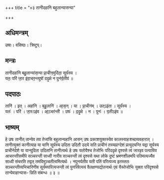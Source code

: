 +++
title = "०३ तानीदहानि बहुलान्यासन्या"

+++
## अधिमन्त्रम्
उषाः। वसिष्ठः। त्रिष्टुप्।

## मन्त्रः
तानीदहा॑नि बहु॒लान्या॑स॒न्या प्रा॒चीन॒मुदि॑ता॒ सूर्य॑स्य ।  
यतः॒ परि॑ जा॒र इ॑वा॒चर॒न्त्युषो॑ ददृ॒क्षे न पुन॑र्य॒तीव॑ ॥

## पदपाठः
तानि॑ । इत् । अहा॑नि । ब॒हु॒लानि॑ । आ॒स॒न् । या । प्रा॒चीन॑म् । उत्ऽइ॑ता । सूर्य॑स्य ।  
यतः॑ । परि॑ । जा॒रःऽइ॑व । आ॒ऽचर॑न्ती । उषः॑ । द॒दृ॒क्षे । न । पुनः॑ । य॒तीऽइ॑व ॥

## भाष्यम्
हे उषः तानीत् तान्येव तव तेजांसि बहुलान्यहानि आसन् उषः प्रकाशयुक्तस्येव कालस्याहःशब्दव्यवहारात् । तानीत्युक्तं कानीत्याह या यानि सूर्यस्य उदिता उदितौ उदये सति प्राचीनं तस्यप्राग्देशं प्रत्युदयन्ति यद्वा सूर्यस्य प्राचीनेदेशे या यान्युदिता उदितानि तानीत्यर्थः हे उषः यतोयैश्च तेजोभिः परिददृक्षे दृश्यसे त्वं जारइव पत्याविव आचरन्तीसमीपे सञ्चरन्ती साध्वी नारीव सञ्चरन्ती त्वं दृश्यसे यथा लोके दुष्टं भ्रमणशीलमपि पतिमत्यज्यैव साध्वी संचरति तद्वत् तमविमुञ्चतीत्वमित्यर्थः । नपुनर्यतीव यती पतिं परित्यज्य इतस्ततः सञ्चरन्तीव्यभिचारिणीव सूर्यमपरित्यजन्ती त्वं पुनरिवेत्ययं वैलक्षण्यद्योतनार्थः एवं यैस्तेजोभिः युक्ता परिदृश्यसे तान्येवाहान्यास- न्निति संबन्धः ॥ ३ ॥